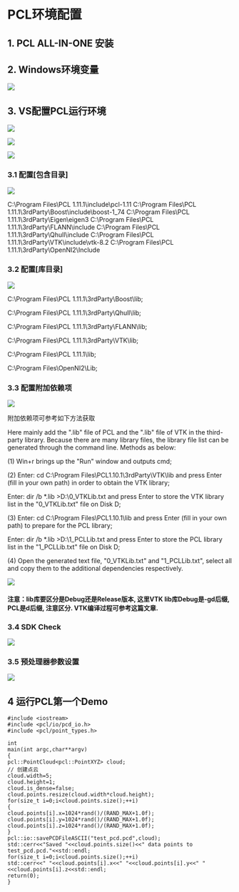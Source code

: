 # PCL环境配置

## 1. PCL ALL-IN-ONE 安装

## 2. Windows环境变量

![](C:\Users\sjl\AppData\Roaming\marktext\images\2021-12-14-12-47-10-image.png)

## 3. VS配置PCL运行环境

![](C:\Users\sjl\AppData\Roaming\marktext\images\2021-12-14-12-48-15-image.png)

![](C:\Users\sjl\AppData\Roaming\marktext\images\2021-12-14-12-48-44-image.png)

![](C:\Users\sjl\AppData\Roaming\marktext\images\2021-12-14-12-58-20-image.png)

### 3.1 配置[包含目录]

![](C:\Users\sjl\AppData\Roaming\marktext\images\2021-12-14-13-08-54-image.png)

C:\Program Files\PCL 1.11.1\include\pcl-1.11
C:\Program Files\PCL 1.11.1\3rdParty\Boost\include\boost-1_74
C:\Program Files\PCL 1.11.1\3rdParty\Eigen\eigen3
C:\Program Files\PCL 1.11.1\3rdParty\FLANN\include
C:\Program Files\PCL 1.11.1\3rdParty\Qhull\include
C:\Program Files\PCL 1.11.1\3rdParty\VTK\include\vtk-8.2
C:\Program Files\PCL 1.11.1\3rdParty\OpenNI2\Include

### 3.2 配置[库目录]

![](C:\Users\sjl\AppData\Roaming\marktext\images\2021-12-14-13-16-28-image.png)

C:\Program Files\PCL 1.11.1\3rdParty\Boost\lib;

C:\Program Files\PCL 1.11.1\3rdParty\Qhull\lib;

C:\Program Files\PCL 1.11.1\3rdParty\FLANN\lib;

C:\Program Files\PCL 1.11.1\3rdParty\VTK\lib;

C:\Program Files\PCL 1.11.1\lib;

C:\Program Files\OpenNI2\Lib;

### 3.3 配置附加依赖项

![](C:\Users\sjl\AppData\Roaming\marktext\images\2021-12-14-15-25-13-image.png)

附加依赖项可参考如下方法获取

Here mainly add the ".lib" file of PCL and the ".lib" file of VTK in the third-party library. Because there are many library files, the library file list can be generated through the command line. Methods as below:

(1) Win+r brings up the "Run" window and outputs cmd;

(2) Enter: cd C:\Program Files\PCL1.10.1\3rdParty\VTK\lib and press Enter (fill in your own path) in order to obtain the VTK library;

Enter: dir /b *.lib >D:\0_VTKLib.txt and press Enter to store the VTK library list in the "0_VTKLib.txt" file on Disk D;

(3) Enter: cd C:\Program Files\PCL1.10.1\lib and press Enter (fill in your own path) to prepare for the PCL library;

Enter: dir /b *.lib >D:\1_PCLLib.txt and press Enter to store the PCL library list in the "1_PCLLib.txt" file on Disk D;

(4) Open the generated text file, "0_VTKLib.txt" and "1_PCLLib.txt", select all and copy them to the additional dependencies respectively.

![](C:\Users\sjl\AppData\Roaming\marktext\images\2021-12-14-23-31-12-image.png)

#### 注意：lib库要区分是Debug还是Release版本, 这里VTK lib库Debug是-gd后缀, PCL是d后缀, 注意区分. VTK编译过程可参考这篇文章.

### 3.4 SDK Check

![](C:\Users\sjl\AppData\Roaming\marktext\images\2021-12-14-15-28-22-image.png)

### 3.5 预处理器参数设置

![](C:\Users\sjl\AppData\Roaming\marktext\images\2021-12-14-15-31-03-image.png)

## 4 运行PCL第一个Demo

```
#include <iostream>
#include <pcl/io/pcd_io.h>
#include <pcl/point_types.h>

int
main(int argc,char**argv)
{
pcl::PointCloud<pcl::PointXYZ> cloud;
// 创建点云
cloud.width=5;
cloud.height=1;
cloud.is_dense=false;
cloud.points.resize(cloud.width*cloud.height);
for(size_t i=0;i<cloud.points.size();++i)
{
cloud.points[i].x=1024*rand()/(RAND_MAX+1.0f);
cloud.points[i].y=1024*rand()/(RAND_MAX+1.0f);
cloud.points[i].z=1024*rand()/(RAND_MAX+1.0f);
}
pcl::io::savePCDFileASCII("test_pcd.pcd",cloud);
std::cerr<<"Saved "<<cloud.points.size()<<" data points to test_pcd.pcd."<<std::endl;
for(size_t i=0;i<cloud.points.size();++i)
std::cerr<<" "<<cloud.points[i].x<<" "<<cloud.points[i].y<<" "<<cloud.points[i].z<<std::endl;
return(0);
}
```
